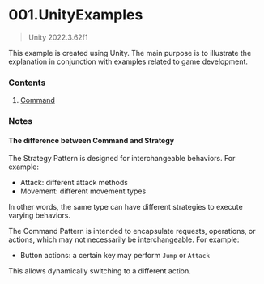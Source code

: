 # 001.UnityExamples

> Unity 2022.3.62f1

This example is created using Unity. The main purpose is to illustrate the explanation in conjunction with examples related to game development.

### Contents
1. [Command](docs/Command.md)

### Notes

#### The difference between Command and Strategy

The Strategy Pattern is designed for interchangeable behaviors. For example:
- Attack: different attack methods
- Movement: different movement types

In other words, the same type can have different strategies to execute varying behaviors.

The Command Pattern is intended to encapsulate requests, operations, or actions, which may not necessarily be interchangeable. For example:

- Button actions: a certain key may perform `Jump` or `Attack`

This allows dynamically switching to a different action.
